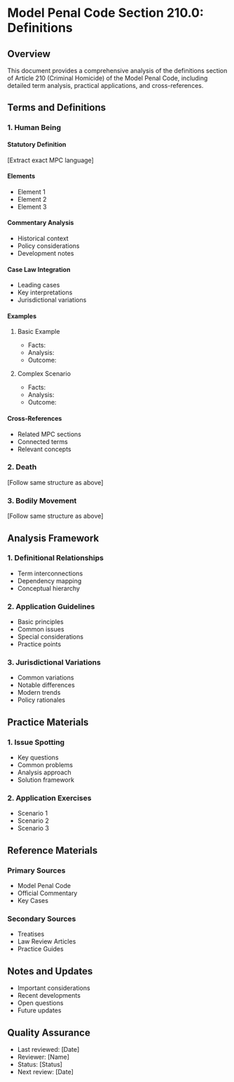 # Model Penal Code Section 210.0: Definitions

## Overview
This document provides a comprehensive analysis of the definitions section of Article 210 (Criminal Homicide) of the Model Penal Code, including detailed term analysis, practical applications, and cross-references.

## Terms and Definitions

### 1. Human Being
#### Statutory Definition
[Extract exact MPC language]

#### Elements
- Element 1
- Element 2
- Element 3

#### Commentary Analysis
- Historical context
- Policy considerations
- Development notes

#### Case Law Integration
- Leading cases
- Key interpretations
- Jurisdictional variations

#### Examples
1. Basic Example
   - Facts:
   - Analysis:
   - Outcome:

2. Complex Scenario
   - Facts:
   - Analysis:
   - Outcome:

#### Cross-References
- Related MPC sections
- Connected terms
- Relevant concepts

### 2. Death
[Follow same structure as above]

### 3. Bodily Movement
[Follow same structure as above]

## Analysis Framework

### 1. Definitional Relationships
- Term interconnections
- Dependency mapping
- Conceptual hierarchy

### 2. Application Guidelines
- Basic principles
- Common issues
- Special considerations
- Practice points

### 3. Jurisdictional Variations
- Common variations
- Notable differences
- Modern trends
- Policy rationales

## Practice Materials

### 1. Issue Spotting
- Key questions
- Common problems
- Analysis approach
- Solution framework

### 2. Application Exercises
- Scenario 1
- Scenario 2
- Scenario 3

## Reference Materials

### Primary Sources
- Model Penal Code
- Official Commentary
- Key Cases

### Secondary Sources
- Treatises
- Law Review Articles
- Practice Guides

## Notes and Updates
- Important considerations
- Recent developments
- Open questions
- Future updates

## Quality Assurance
- Last reviewed: [Date]
- Reviewer: [Name]
- Status: [Status]
- Next review: [Date] 